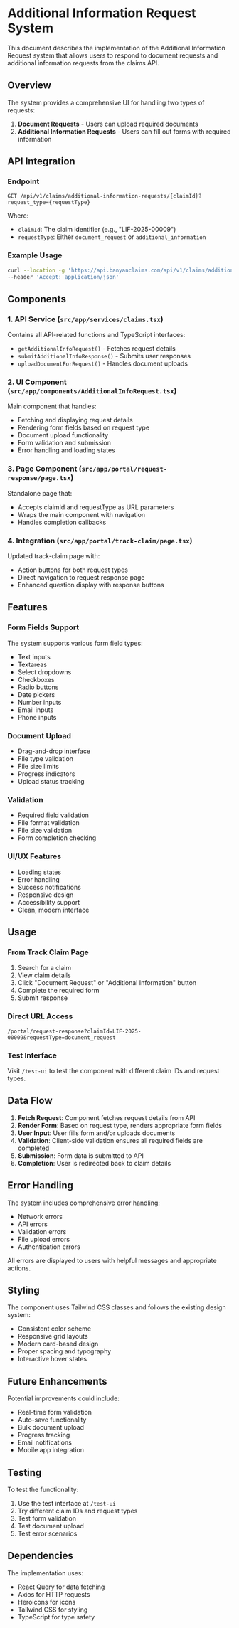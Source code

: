 # Additional Information Request System

This document describes the implementation of the Additional Information Request system that allows users to respond to document requests and additional information requests from the claims API.

## Overview

The system provides a comprehensive UI for handling two types of requests:
1. **Document Requests** - Users can upload required documents
2. **Additional Information Requests** - Users can fill out forms with required information

## API Integration

### Endpoint
```
GET /api/v1/claims/additional-information-requests/{claimId}?request_type={requestType}
```

Where:
- `claimId`: The claim identifier (e.g., "LIF-2025-00009")
- `requestType`: Either `document_request` or `additional_information`

### Example Usage
```bash
curl --location -g 'https://api.banyanclaims.com/api/v1/claims/additional-information-requests/LIF-2025-00009?request_type=document_request' \
--header 'Accept: application/json'
```

## Components

### 1. API Service (`src/app/services/claims.tsx`)

Contains all API-related functions and TypeScript interfaces:

- `getAdditionalInfoRequest()` - Fetches request details
- `submitAdditionalInfoResponse()` - Submits user responses
- `uploadDocumentForRequest()` - Handles document uploads

### 2. UI Component (`src/app/components/AdditionalInfoRequest.tsx`)

Main component that handles:
- Fetching and displaying request details
- Rendering form fields based on request type
- Document upload functionality
- Form validation and submission
- Error handling and loading states

### 3. Page Component (`src/app/portal/request-response/page.tsx`)

Standalone page that:
- Accepts claimId and requestType as URL parameters
- Wraps the main component with navigation
- Handles completion callbacks

### 4. Integration (`src/app/portal/track-claim/page.tsx`)

Updated track-claim page with:
- Action buttons for both request types
- Direct navigation to request response page
- Enhanced question display with response buttons

## Features

### Form Fields Support
The system supports various form field types:
- Text inputs
- Textareas
- Select dropdowns
- Checkboxes
- Radio buttons
- Date pickers
- Number inputs
- Email inputs
- Phone inputs

### Document Upload
- Drag-and-drop interface
- File type validation
- File size limits
- Progress indicators
- Upload status tracking

### Validation
- Required field validation
- File format validation
- File size validation
- Form completion checking

### UI/UX Features
- Loading states
- Error handling
- Success notifications
- Responsive design
- Accessibility support
- Clean, modern interface

## Usage

### From Track Claim Page
1. Search for a claim
2. View claim details
3. Click "Document Request" or "Additional Information" button
4. Complete the required form
5. Submit response

### Direct URL Access
```
/portal/request-response?claimId=LIF-2025-00009&requestType=document_request
```

### Test Interface
Visit `/test-ui` to test the component with different claim IDs and request types.

## Data Flow

1. **Fetch Request**: Component fetches request details from API
2. **Render Form**: Based on request type, renders appropriate form fields
3. **User Input**: User fills form and/or uploads documents
4. **Validation**: Client-side validation ensures all required fields are completed
5. **Submission**: Form data is submitted to API
6. **Completion**: User is redirected back to claim details

## Error Handling

The system includes comprehensive error handling:
- Network errors
- API errors
- Validation errors
- File upload errors
- Authentication errors

All errors are displayed to users with helpful messages and appropriate actions.

## Styling

The component uses Tailwind CSS classes and follows the existing design system:
- Consistent color scheme
- Responsive grid layouts
- Modern card-based design
- Proper spacing and typography
- Interactive hover states

## Future Enhancements

Potential improvements could include:
- Real-time form validation
- Auto-save functionality
- Bulk document upload
- Progress tracking
- Email notifications
- Mobile app integration

## Testing

To test the functionality:
1. Use the test interface at `/test-ui`
2. Try different claim IDs and request types
3. Test form validation
4. Test document upload
5. Test error scenarios

## Dependencies

The implementation uses:
- React Query for data fetching
- Axios for HTTP requests
- Heroicons for icons
- Tailwind CSS for styling
- TypeScript for type safety


